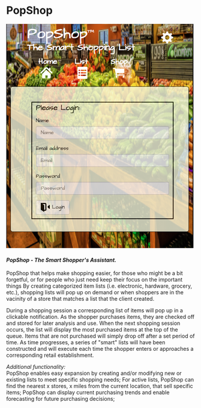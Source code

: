 # PopShop


![PopShop image](assets/images/popshop-ss.png)


#### *PopShop - The Smart Shopper's Assistant.*

PopShop that helps make shopping easier, for those who might be a bit forgetful, or for people who just need keep their focus on the important things
By creating categorized item lists (i.e. electronic, hardware, grocery, etc.), shopping lists will pop up on demand or when shoppers are in the vacinity of a store that matches a list that the client created. 
    
During a shopping session a corresponding list of items will pop up in a clickable notification. As the shopper purchases items, they are checked off and stored for later analysis and use. When the next shopping session occurs, the list will display the most purchased items at the top of the queue. Items that are not purchased will simply drop off after a set period of time. As time progresses, a series of "smart" lists will have been constructed and will execute each time the shopper enters or approaches a corresponding retail establishment.      

*Additional functionality:*     
PopShop enables easy expansion by creating and/or modifying new or existing lists to meet specific shopping needs;
For active lists, PopShop can find the nearest x stores, x miles from the current location, that sell specific items;
PopShop can display current purchasing trends and enable forecasting for future purchasing decisions;